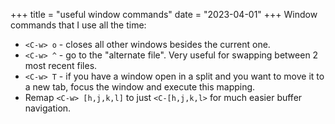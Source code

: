 +++
title = "useful window commands"
date = "2023-04-01"
+++
Window commands that I use all the time:

- `<C-w> o` - closes all other windows besides the current one.
- `<C-w> ^` - go to the "alternate file". Very useful for swapping between 2 most recent files.
- `<C-w> T` - if you have a window open in a split and you want to move it to a new tab, focus the window and execute this mapping.
- Remap `<C-w> [h,j,k,l]` to just `<C-[h,j,k,l>` for much easier buffer navigation.

